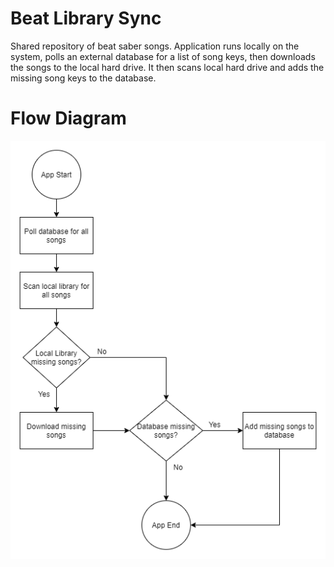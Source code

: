 # Beat Library Sync
Shared repository of beat saber songs. Application runs locally on the system, polls an external database for a list of song keys, then downloads the songs to the local hard drive. It then scans local hard drive and adds the missing song keys to the database.

# Flow Diagram
![flow](docs/beatlibrarysync_flow.png)
